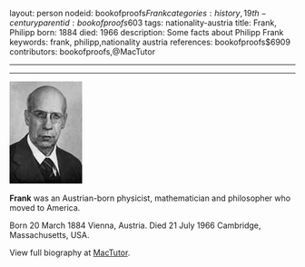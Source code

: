 layout: person
nodeid: bookofproofs$Frank
categories: history,19th-century
parentid: bookofproofs$603
tags: nationality-austria
title: Frank, Philipp
born: 1884
died: 1966
description: Some facts about Philipp Frank
keywords: frank, philipp,nationality austria
references: bookofproofs$6909
contributors: bookofproofs,@MacTutor

---


---

![Frank.jpg](https://github.com/bookofproofs/bookofproofs.github.io/blob/main/_sources/_assets/images/portraits/Frank.jpg?raw=true)

**Frank** was an Austrian-born physicist, mathematician and philosopher who moved to America.

Born 20 March 1884 Vienna, Austria. Died 21 July 1966 Cambridge, Massachusetts, USA.


View full biography at [MacTutor](https://mathshistory.st-andrews.ac.uk/Biographies/Frank/).